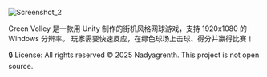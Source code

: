 ![Screenshot_2](https://github.com/user-attachments/assets/8f68d0a7-5de5-4037-abfa-d031491ec52e)


Green Volley 是一款用 Unity 制作的街机风格网球游戏，支持 1920x1080 的 Windows 分辨率。
玩家需要快速反应，在绿色球场上击球、得分并赢得比赛！


🔒 License: All rights reserved © 2025 Nadyagrenth. This project is not open source.

